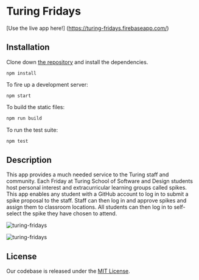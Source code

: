 # Turing Fridays

[Use the live app here!] (https://turing-fridays.firebaseapp.com/)

## Installation

Clone down [the repository](https://github.com/jeff-duke/turing-fridays) and install the dependencies.

```
npm install
```
To fire up a development server:

```
npm start
```

To build the static files:

```js
npm run build
```


To run the test suite:

```js
npm test
```  

## Description

This app provides a much needed service to the Turing staff and community.  Each Friday at Turing School of Software and Design students host personal interest and extracurricular learning groups called spikes.  This app enables any student with a GitHub account to log in to submit a spike proposal to the staff.  Staff can then log in and approve spikes and assign them to classroom locations.  All students can then log in to self-select the spike they have chosen to attend.   

![turing-fridays](https://cloud.githubusercontent.com/assets/14968813/21789311/4e109f70-d691-11e6-86b5-838ddc9e6129.png)

![turing-fridays](https://cloud.githubusercontent.com/assets/14968813/21789309/4cb7298c-d691-11e6-8e45-adb6450621b6.png)

## License
Our codebase is released under the [MIT License](http://www.opensource.org/licenses/MIT).
